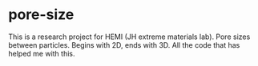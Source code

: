 # pore-size
This is a research project for HEMI (JH extreme materials lab). Pore sizes between particles. Begins with 2D, ends with 3D. All the code that has helped me with this.
